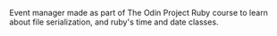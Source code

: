 Event manager made as part of The Odin Project Ruby course to learn about file serialization, and ruby's time and date classes.
